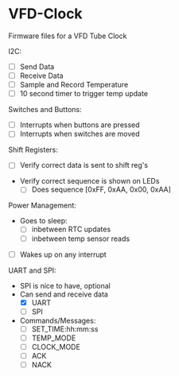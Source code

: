 # VFD-Clock
Firmware files for a VFD Tube Clock

I2C:
- [ ] Send Data
- [ ] Receive Data
- [ ] Sample and Record Temperature
- [ ] 10 second timer to trigger temp update

Switches and Buttons:
- [ ] Interrupts when buttons are pressed
- [ ] Interrupts when switches are moved

Shift Registers:
- [ ] Verify correct data is sent to shift reg's
- Verify correct sequence is shown on LEDs
  - [ ] Does sequence [0xFF, 0xAA, 0x00, 0xAA]
  
Power Management:
- Goes to sleep:
  - [ ] inbetween RTC updates
  - [ ] inbetween temp sensor reads
- [ ] Wakes up on any interrupt

UART and SPI:
- SPI is nice to have, optional
- Can send and receive data
  - [x] UART
  - [ ] SPI
- Commands/Messages:
  - [ ] SET_TIME:hh:mm:ss
  - [ ] TEMP_MODE
  - [ ] CLOCK_MODE
  - [ ] ACK
  - [ ] NACK
